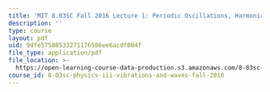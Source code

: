 ```yaml
---
title: 'MIT 8.03SC Fall 2016 Lecture 1: Periodic Oscillations, Harmonic Oscillators'
description: ''
type: course
layout: pdf
uid: 9dfe57588533271176506ee6acdf004f
file_type: application/pdf
file_location: >-
  https://open-learning-course-data-production.s3.amazonaws.com/8-03sc-physics-iii-vibrations-and-waves-fall-2016/9dfe57588533271176506ee6acdf004f_MIT8_03SCF16_hw_Lec1.pdf
course_id: 8-03sc-physics-iii-vibrations-and-waves-fall-2016
---
```

